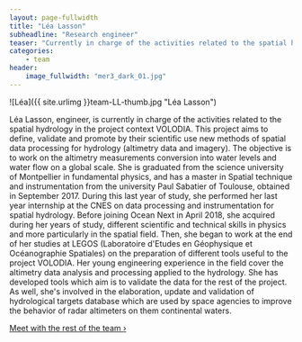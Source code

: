 ```yaml
---
layout: page-fullwidth
title: "Léa Lasson"
subheadline: "Research engineer"
teaser: "Currently in charge of the activities related to the spatial hydrology in the project context VOLODIA."
categories:
    - team
header:
    image_fullwidth: "mer3_dark_01.jpg"
---
```


![Léa]({{ site.urlimg }}team-LL-thumb.jpg "Léa Lasson")

Léa Lasson, engineer, is currently in charge of the activities related to the spatial hydrology in the project context VOLODIA. This project aims to define, validate and promote by their scientific use new methods of spatial data processing for hydrology (altimetry data and imagery). The objective is
to work on the altimetry measurements conversion into water levels and water flow on a global scale.
She is graduated from the science university of Montpellier in fundamental physics, and has a master in Spatial technique and instrumentation from the university Paul Sabatier of Toulouse, obtained in September 2017. During this last year of study, she performed her last year internship at the CNES on data processing and instrumentation for spatial hydrology. 
Before joining Ocean Next in April 2018, she acquired during her years of study, different scientific and technical skills in physics and more particularly in the spatial field. Then, she began to work at the end of her studies at LEGOS (Laboratoire d'Etudes en Géophysique et Océanographie Spatiales)
on the preparation of different tools useful to the project VOLODIA.
Her young engineering experience in the field cover the altimetry data analysis and processing applied to the hydrology. She has developed tools which aim is to validate the data for the rest of the project. As well, she's involved in the elaboration, update and validation of hydrological targets
database which are used by space agencies to improve the behavior of radar altimeters on them continental waters.

<a class="radius button small" href="{{ site.url }}{{ site.baseurl }}/team/">Meet with the rest of the team ›</a>